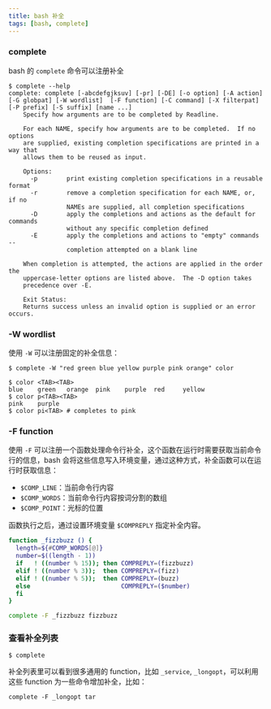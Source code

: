 ```yaml
---
title: bash 补全
tags: [bash, complete]
---
```



### complete

bash 的 `complete` 命令可以注册补全

    $ complete --help
    complete: complete [-abcdefgjksuv] [-pr] [-DE] [-o option] [-A action] [-G globpat] [-W wordlist]  [-F function] [-C command] [-X filterpat] [-P prefix] [-S suffix] [name ...]
        Specify how arguments are to be completed by Readline.

        For each NAME, specify how arguments are to be completed.  If no options
        are supplied, existing completion specifications are printed in a way that
        allows them to be reused as input.

        Options:
          -p        print existing completion specifications in a reusable format
          -r        remove a completion specification for each NAME, or, if no
                    NAMEs are supplied, all completion specifications
          -D        apply the completions and actions as the default for commands
                    without any specific completion defined
          -E        apply the completions and actions to "empty" commands --
                    completion attempted on a blank line

        When completion is attempted, the actions are applied in the order the
        uppercase-letter options are listed above.  The -D option takes
        precedence over -E.

        Exit Status:
        Returns success unless an invalid option is supplied or an error occurs.

### -W wordlist

使用 `-W` 可以注册固定的补全信息：

    $ complete -W "red green blue yellow purple pink orange" color

    $ color <TAB><TAB>
    blue    green   orange  pink    purple  red     yellow
    $ color p<TAB><TAB>
    pink    purple
    $ color pi<TAB> # completes to pink

### -F function

使用 `-F` 可以注册一个函数处理命令行补全，这个函数在运行时需要获取当前命令行的信息，bash 会将这些信息写入环境变量，通过这种方式，补全函数可以在运行时获取信息：

* `$COMP_LINE`：当前命令行内容
* `$COMP_WORDS`：当前命令行内容按词分割的数组
* `$COMP_POINT`：光标的位置

函数执行之后，通过设置环境变量 `$COMPREPLY` 指定补全内容。

``` bash
function _fizzbuzz () {
  length=${#COMP_WORDS[@]}
  number=$((length - 1))
  if   ! ((number % 15)); then COMPREPLY=(fizzbuzz)
  elif ! ((number % 3));  then COMPREPLY=(fizz)
  elif ! ((number % 5));  then COMPREPLY=(buzz)
  else                         COMPREPLY=($number)
  fi
}

complete -F _fizzbuzz fizzbuzz
```

### 查看补全列表

    $ complete

补全列表里可以看到很多通用的 function，比如 `_service`, `_longopt`，可以利用这些 function 为一些命令增加补全，比如：

    complete -F _longopt tar

[](https://tuzz.tech/blog/how-bash-completion-works)
